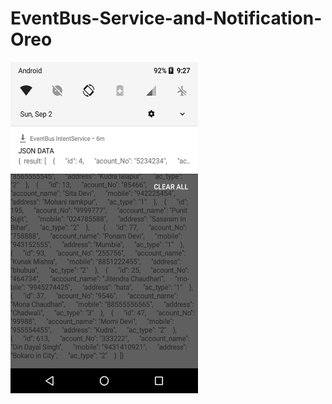 # EventBus-Service-and-Notification-Oreo

<img src="https://raw.githubusercontent.com/kotlinkarun/EventBus-Service-and-Notification-Oreo/master/art/pic1.png"
 data-canonical-src="#" width="300" height="530" />
